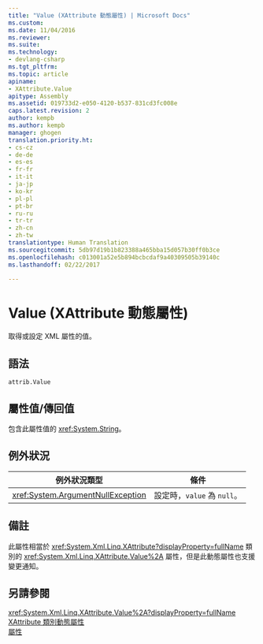 ```yaml
---
title: "Value (XAttribute 動態屬性) | Microsoft Docs"
ms.custom: 
ms.date: 11/04/2016
ms.reviewer: 
ms.suite: 
ms.technology:
- devlang-csharp
ms.tgt_pltfrm: 
ms.topic: article
apiname:
- XAttribute.Value
apitype: Assembly
ms.assetid: 019733d2-e050-4120-b537-831cd3fc008e
caps.latest.revision: 2
author: kempb
ms.author: kempb
manager: ghogen
translation.priority.ht:
- cs-cz
- de-de
- es-es
- fr-fr
- it-it
- ja-jp
- ko-kr
- pl-pl
- pt-br
- ru-ru
- tr-tr
- zh-cn
- zh-tw
translationtype: Human Translation
ms.sourcegitcommit: 5db97d19b1b823388a465bba15d057b30ff0b3ce
ms.openlocfilehash: c013001a52e5b894bcbcdaf9a40309505b39140c
ms.lasthandoff: 02/22/2017

---
```

# <a name="value-xattribute-dynamic-property"></a>Value (XAttribute 動態屬性)
取得或設定 XML 屬性的值。  
  
## <a name="syntax"></a>語法  
  
```  
attrib.Value   
```  
  
## <a name="property-valuereturn-value"></a>屬性值/傳回值  
 包含此屬性值的 <xref:System.String>。  
  
## <a name="exceptions"></a>例外狀況  
  
|例外狀況類型|條件|  
|--------------------|---------------|  
|<xref:System.ArgumentNullException>|設定時，`value` 為 `null`。|  
  
## <a name="remarks"></a>備註  
 此屬性相當於 <xref:System.Xml.Linq.XAttribute?displayProperty=fullName> 類別的 <xref:System.Xml.Linq.XAttribute.Value%2A> 屬性，但是此動態屬性也支援變更通知。  
  
## <a name="see-also"></a>另請參閱  
 <xref:System.Xml.Linq.XAttribute.Value%2A?displayProperty=fullName>   
 [XAttribute 類別動態屬性](../designers/xattribute-class-dynamic-properties.md)   
 [屬性](../designers/attribute-xelement-dynamic-property.md)
